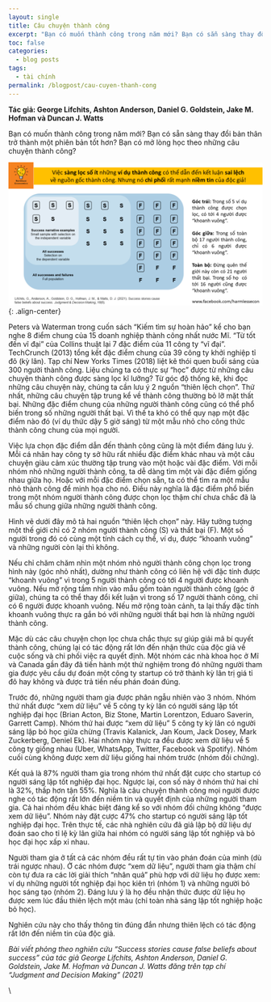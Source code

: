 ```yaml
---
layout: single
title: Câu chuyện thành công
excerpt: "Bạn có muốn thành công trong năm mới? Bạn có sẵn sàng thay đổi bản thân trở thành một phiên bản tốt hơn? Bạn có mở lòng học theo những câu chuyện thành công? "
toc: false
categories:
  - blog posts
tags:
  - tài chính
permalink: /blogpost/cau-cuyen-thanh-cong
---
```


**Tác giả: George Lifchits, Ashton Anderson, Daniel G. Goldstein, Jake M. Hofman và Duncan J. Watts**


Bạn có muốn thành công trong năm mới? Bạn có sẵn sàng thay đổi bản thân trở thành một phiên bản tốt hơn? Bạn có mở lòng học theo những câu chuyện thành công? 

![image-center](/assets/images/blogpost/success.png){: .align-center}

Peters và  Waterman trong cuốn sách “Kiếm tìm sự hoàn hảo” kể cho bạn nghe 8 điểm chung của 15 doanh nghiệp thành công nhất nước Mĩ. “Từ tốt đến vĩ đại” của Collins thuật lại 7 đặc điểm của 11 công ty “vĩ đại”. TechCrunch (2013) tổng kết đặc điểm chung của 39 công ty khởi nghiệp tỉ đô (kỳ lân). Tạp chí New Yorks Times (2018) liệt kê thói quen buổi sáng của 300 người thành công. 
Liệu chúng ta có thực sự “học” được từ những câu chuyện thành công được sàng lọc kĩ lưỡng?
Từ góc độ thống kê, khi đọc những câu chuyện này, chúng ta cần lưu ý 2 nguồn “thiên lệch chọn”.
Thứ nhất, những câu chuyện tập trung kể về thành công thường bỏ lỡ mặt thất bại. Những đặc điểm chung của những người thành công cũng có thể phổ biến trong số những người thất bại. Vì thế ta khó có thể quy nạp  một đặc điểm nào đó  (ví dụ thức dậy 5 giờ sáng) từ một mẫu nhỏ cho công thức thành công chung của mọi người. 

Việc lựa chọn đặc điểm dẫn đến thành công cũng là một điểm đáng lưu ý. Mỗi cá nhân hay công ty sở hữu rất nhiều đặc điểm khác nhau và một câu chuyện giàu cảm xúc thường tập trung vào một hoặc vài đặc điểm. Với mỗi nhóm nhỏ những người thành công, ta dễ dàng tìm một vài đặc điểm giống nhau giữa họ. Hoặc với mỗi đặc điểm chọn sẵn, ta có thể tìm ra một mẫu nhỏ thành công để minh họa cho nó. Điều này nghĩa là đặc điểm phổ biến trong một nhóm người thành công được chọn lọc thậm chí chưa chắc đã là mẫu số chung giữa những người thành công.

Hình vẽ dưới đây mô tả hai nguồn “thiên lệch chọn” này. Hãy tưởng tượng một thế giới chỉ có 2 nhóm người thành công (S) và thất bại (F). Một số người trong đó có cùng một tính cách cụ thể, ví dụ, được “khoanh vuông” và những người còn lại thì không.

Nếu chỉ chăm chăm nhìn một nhóm nhỏ người thành công chọn lọc trong hình này (góc nhỏ nhất), dường như thành công có liên hệ với đặc tính được “khoanh vuông” vì trong 5 người thành công có tới 4 người được khoanh vuông. Nếu mở rộng tầm nhìn vào mẫu gồm toàn người thành công (góc ở giữa), chúng ta có thể thay đổi kết luận vì trong số 17 người thành công, chỉ có 6 người được khoanh vuông. Nếu mở rộng toàn cảnh, ta lại thấy đặc tính khoanh vuông thực ra gắn bó với những người thất bại hơn là những người thành công.

Mặc dù các câu chuyện chọn lọc chưa chắc thực sự giúp giải mã bí quyết thành công, chúng lại có tác động rất lớn đến nhận thức của độc giả về cuộc sống và chi phối việc ra quyết định.
Một nhóm các nhà khoa học ở Mĩ và Canada gần đây đã tiến hành một thử nghiệm trong đó những người tham gia được yêu cầu dự đoán một công ty startup có trở thành kỳ lân trị giá tỉ đô hay không và được trả tiền nếu phán đoán đúng.

Trước đó, những người tham gia được phân ngẫu nhiên vào 3 nhóm. Nhóm thứ nhất được “xem dữ liệu” về 5 công ty kỳ lân có người sáng lập tốt nghiệp đại học (Brian Acton, Biz Stone, Martin Lorentzon, Eduaro Saverin, Garrett Camp). Nhóm thứ hai được “xem dữ liệu” 5 công ty kỳ lân có người sáng lập bỏ học giữa chừng (Travis Kalanick, Jan Koum, Jack Dosey, Mark Zuckerberg, Deniel Ek). Hai nhóm này thực ra đều được xem dữ liệu về 5 công ty giống nhau (Uber, WhatsApp, Twitter, Facebook và Spotify). Nhóm cuối cùng không được xem dữ liệu giống hai nhóm trước (nhóm đối chứng).

Kết quả là 87% người tham gia trong nhóm thứ nhất đặt cược cho startup có người sáng lập tốt nghiệp đại học. Ngược lại, con số này ở nhóm thứ hai chỉ là 32%, thấp hơn tận 55%. Nghĩa là câu chuyện thành công mọi người được nghe có tác động rất lớn đến niềm tin và quyết định của những người tham gia. Cả hai nhóm đều khác biệt đáng kể so với nhóm đối chứng không “được xem dữ liệu”. Nhóm này đặt cược 47% cho startup có người sáng lập tốt nghiệp đại học. Trên thực tế, các nhà nghiên cứu đã giả lập bộ dữ liệu dự đoán sao cho tỉ lệ kỳ lân giữa hai nhóm có người sáng lập tốt nghiệp và bỏ học đại học xấp xỉ nhau.

Người tham gia ở tất cả các nhóm đều rất tự tin vào phán đoán của mình (dù trái ngược nhau). Ở các nhóm được “xem dữ liệu”, người tham gia thậm chí còn  tự đưa ra các lời giải thích “nhân quả” phù hợp với dữ liệu họ được xem: ví dụ những người tốt nghiệp đại học kiên trì (nhóm 1) và những người bỏ học sáng tạo (nhóm 2). Đáng lưu ý là họ đều nhận thức được dữ liệu họ được xem lúc đầu thiên lệch một màu (chỉ toàn nhà sáng lập tốt nghiệp hoặc bỏ học).

Nghiên cứu này cho thấy thông tin đúng đắn nhưng thiên lệch có tác động rất lớn đến niềm tin của độc giả.

*Bài viết phỏng theo nghiên cứu “Success stories cause false beliefs about success” của tác giả George Lifchits, Ashton Anderson, Daniel G. Goldstein, Jake M. Hofman và Duncan J. Watts đăng trên tạp chí “Judgment and Decision Making” (2021)*

\

